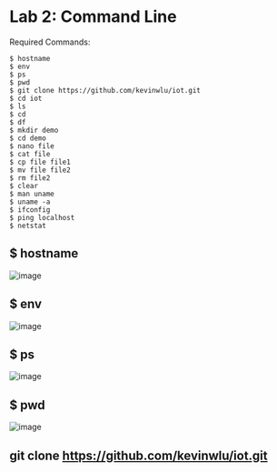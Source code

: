 # Lab 2: Command Line

Required Commands:
```
$ hostname
$ env
$ ps
$ pwd
$ git clone https://github.com/kevinwlu/iot.git
$ cd iot
$ ls
$ cd
$ df
$ mkdir demo
$ cd demo
$ nano file
$ cat file
$ cp file file1
$ mv file file2
$ rm file2
$ clear
$ man uname
$ uname -a
$ ifconfig
$ ping localhost
$ netstat
```

## $ hostname
![image](https://user-images.githubusercontent.com/94701716/234040755-c220b793-f398-4c22-8e7d-9da96b9f1a24.png)

## $ env
![image](https://user-images.githubusercontent.com/94701716/234041141-80a335f7-d1ca-4d8b-bff3-d2e36637e5ee.png)

## $ ps
![image](https://user-images.githubusercontent.com/94701716/234041272-f908d8cb-3dff-4635-8955-3123ae795090.png)

## $ pwd
![image](https://user-images.githubusercontent.com/94701716/234041529-34168f9e-67aa-4894-aeff-c1ac85839239.png)

## git clone https://github.com/kevinwlu/iot.git
